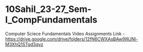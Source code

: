 # 10Sahil_23-27_Sem-I_CompFundamentals
Computer Sciece Fundamentals Video Assignments Link - https://drive.google.com/drive/folders/12fN6CWXAsBAw9WJNl-M3XhQ1STgd3qvz
